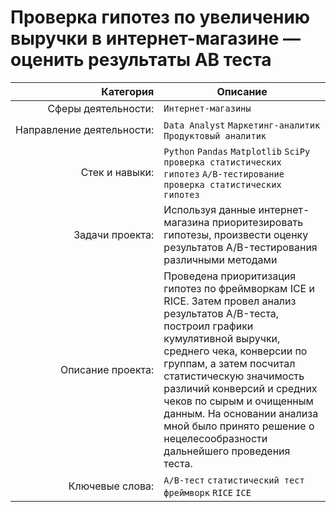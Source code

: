 # Проверка гипотез по увеличению выручки в интернет-магазине — оценить результаты AB теста

| Категория               | Описание |
| --------------------: | ---|
|Сферы&nbsp;деятельности:|`Интернет-магазины`|
|Направление&nbsp;деятельности:|`Data Analyst` `Маркетинг-аналитик` `Продуктовый аналитик`|
|Стек&nbsp;и&nbsp;навыки:|`Python` `Pandas` `Matplotlib` `SciPy` `проверка статистических гипотез` `A/B-тестирование` `проверка статистических гипотез`|
|Задачи&nbsp;проекта:|Используя данные интернет-магазина приоритезировать гипотезы, произвести оценку результатов A/B-тестирования различными методами|
|Описание&nbsp;проекта:|Проведена приоритизация гипотез по фреймворкам ICE и RICE. Затем провел анализ результатов A/B-теста, построил графики кумулятивной выручки, среднего чека, конверсии по группам, а затем посчитал статистическую значимость различий конверсий и средних чеков по сырым и очищенным данным. На основании анализа мной было принято решение о нецелесообразности дальнейшего проведения теста.|
|Ключевые&nbsp;слова:|`A/B-тест` `статистический тест` `фреймворк` `RICE` `ICE`|
